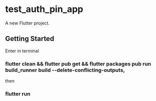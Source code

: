 # test_auth_pin_app

A new Flutter project.

## Getting Started

Enter in terminal 
### flutter clean && flutter pub get && flutter packages pub run build_runner build --delete-conflicting-outputs, 
then 
### flutter run 